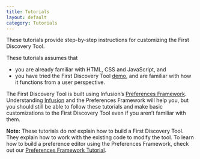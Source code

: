 ```yaml
---
title: Tutorials
layout: default
category: Tutorials
---
```


These tutorials provide step-by-step instructions for customizing the First Discovery Tool.

These tutorials assumes that

* you are already familiar with HTML, CSS and JavaScript, and
* you have tried the First Discovery Tool
[demo](http://build.fluidproject.org/first-discovery/demos/),
and are familiar with how it functions from a user perspective.

The First Discovery Tool is built using Infusion’s
[Preferences Framework](http://docs.fluidproject.org/infusion/development/PreferencesFramework.html).
Understanding [Infusion](http://fluidproject.org/infusion.html)
and the Preferences Framework will help you, but you should still be able to
follow these tutorials and make basic customizations to the First Discovery Tool
even if you aren’t familiar with them.

**Note:** These tutorials do _not_ explain how to build a First Discovery Tool.
They explain how to work with the existing code to modify the tool.
To learn how to build a preference editor using the Preferences Framework,
check out our
[Preferences Framework Tutorial](http://docs.fluidproject.org/infusion/development/tutorial-prefsFramework/CreatingAPrefsEditor.html).
